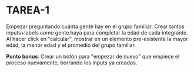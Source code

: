 # TAREA-1
Empezar preguntando cuánta gente hay en el grupo familiar.
Crear tantos inputs+labels como gente haya para completar la edad de cada integrante.
Al hacer click en "calcular", mostrar en un elemento pre-existente la mayor edad, la menor edad y el promedio del grupo familiar.

**Punto bonus**: Crear un botón para "empezar de nuevo" que empiece el proceso nuevamente, borrando los inputs ya creados.
